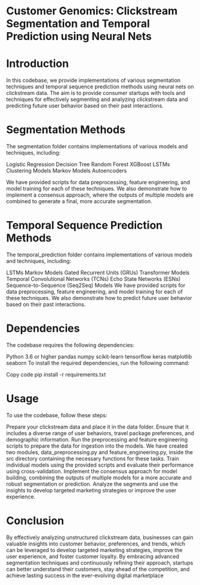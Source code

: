 # Customer Genomics: Clickstream Segmentation and Temporal Prediction using Neural Nets

# Introduction

In this codebase, we provide implementations of various segmentation techniques and temporal sequence prediction methods using neural nets on clickstream data. The aim is to provide consumer startups with tools and techniques for effectively segmenting and analyzing clickstream data and predicting future user behavior based on their past interactions.

# Segmentation Methods

The segmentation folder contains implementations of various models and techniques, including:

Logistic Regression
Decision Tree
Random Forest
XGBoost
LSTMs
Clustering Models
Markov Models
Autoencoders

We have provided scripts for data preprocessing, feature engineering, and model training for each of these techniques. We also demonstrate how to implement a consensus approach, where the outputs of multiple models are combined to generate a final, more accurate segmentation.

# Temporal Sequence Prediction Methods

The temporal_prediction folder contains implementations of various models and techniques, including:

LSTMs
Markov Models
Gated Recurrent Units (GRUs)
Transformer Models
Temporal Convolutional Networks (TCNs)
Echo State Networks (ESNs)
Sequence-to-Sequence (Seq2Seq) Models
We have provided scripts for data preprocessing, feature engineering, and model training for each of these techniques. We also demonstrate how to predict future user behavior based on their past interactions.

# Dependencies

The codebase requires the following dependencies:

Python 3.6 or higher
pandas
numpy
scikit-learn
tensorflow
keras
matplotlib
seaborn
To install the required dependencies, run the following command:

Copy code
pip install -r requirements.txt

# Usage

To use the codebase, follow these steps:

Prepare your clickstream data and place it in the data folder.
Ensure that it includes a diverse range of user behaviors, travel package preferences, and demographic information.
Run the preprocessing and feature engineering scripts to prepare the data for ingestion into the models. We have created two modules, data_preprocessing.py and feature_engineering.py, inside the src directory containing the necessary functions for these tasks.
Train individual models using the provided scripts and evaluate their performance using cross-validation.
Implement the consensus approach for model building, combining the outputs of multiple models for a more accurate and robust segmentation or prediction.
Analyze the segments and use the insights to develop targeted marketing strategies or improve the user experience.

# Conclusion

By effectively analyzing unstructured clickstream data, businesses can gain valuable insights into customer behavior, preferences, and trends, which can be leveraged to develop targeted marketing strategies, improve the user experience, and foster customer loyalty. By embracing advanced segmentation techniques and continuously refining their approach, startups can better understand their customers, stay ahead of the competition, and achieve lasting success in the ever-evolving digital marketplace
